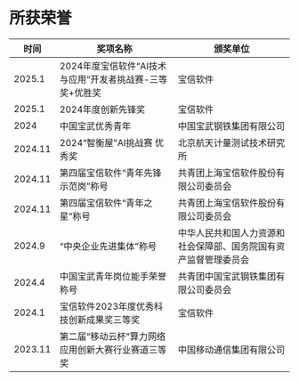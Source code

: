 # 所获荣誉
| 时间  | 奖项名称                     | 颁奖单位   |
|--------|------------------------------|------------|
| 2025.1 | 2024年度宝信软件“AI技术与应用”开发者挑战赛-三等奖+优胜奖| 宝信软件|
| 2025.1 | 2024年度创新先锋奖               | 宝信软件      |
| 2024   | 中国宝武优秀青年                 |中国宝武钢铁集团有限公司       |
| 2024.11| 2024“智衡屋”AI挑战赛 优秀奖      | 北京航天计量测试技术研究所    |
| 2024.11| 第四届宝信软件“青年先锋示范岗”称号   | 共青团上海宝信软件股份有限公司委员会|
| 2024.11| 第四届宝信软件“青年之星”称号         | 共青团上海宝信软件股份有限公司委员会|
| 2024.9 | “中央企业先进集体”称号| 中华人民共和国人力资源和社会保障部、国务院国有资产监督管理委员会|
| 2024.4 | 中国宝武青年岗位能手荣誉称号         | 共青团中国宝武钢铁集团有限公司委员会|
| 2024.1 | 宝信软件2023年度优秀科技创新成果奖三等奖         | 宝信软件|
| 2023.11| 第二届“移动云杯”算力网络应用创新大赛行业赛道三等奖 | 中国移动通信集团有限公司   |
